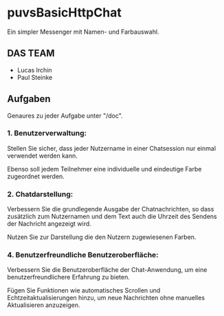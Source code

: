 # puvsBasicHttpChat

Ein simpler Messenger mit Namen- und Farbauswahl.

## DAS TEAM

- Lucas Irchin
- Paul Steinke


## Aufgaben

Genaures zu jeder Aufgabe unter "/doc".

### 1. Benutzerverwaltung:

Stellen Sie sicher, dass jeder Nutzername in einer Chatsession nur einmal verwendet werden
kann.

Ebenso soll jedem Teilnehmer eine individuelle und eindeutige Farbe zugeordnet
werden.

### 2. Chatdarstellung:

Verbessern Sie die grundlegende Ausgabe der Chatnachrichten, so dass zusätzlich zum
Nutzernamen und dem Text auch die Uhrzeit des Sendens der Nachricht angezeigt wird.

Nutzen Sie zur Darstellung die den Nutzern zugewiesenen Farben.

### 4. Benutzerfreundliche Benutzeroberfläche:

Verbessern Sie die Benutzeroberfläche der Chat-Anwendung, um eine benutzerfreundlichere
Erfahrung zu bieten.

Fügen Sie Funktionen wie automatisches Scrollen und
Echtzeitaktualisierungen hinzu, um neue Nachrichten ohne manuelles Aktualisieren
anzuzeigen.